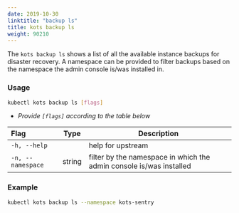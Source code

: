 ```yaml
---
date: 2019-10-30
linktitle: "backup ls"
title: kots backup ls
weight: 90210
---
```


The `kots backup ls` shows a list of all the available instance backups for disaster recovery. 
A namespace can be provided to filter backups based on the namespace the admin console is/was installed in.

### Usage
```bash
kubectl kots backup ls [flags]
```
* _Provide `[flags]` according to the table below_

| Flag                 | Type | Description |
|:----------------------|------|-------------|
| `-h, --help` | |   help for upstream |
| `-n, --namespace`| string |     filter by the namespace in which the admin console is/was installed |

### Example
```bash
kubectl kots backup ls --namespace kots-sentry
```
